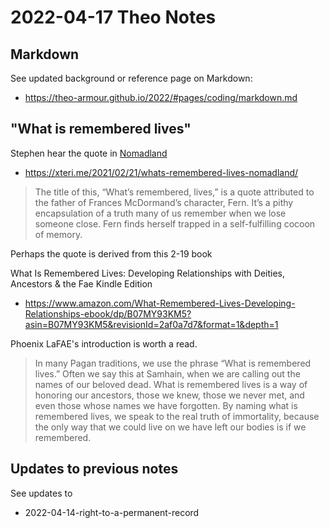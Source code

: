# 2022-04-17 Theo Notes

## Markdown

See updated background or reference page on Markdown:

* https://theo-armour.github.io/2022/#pages/coding/markdown.md


## "What is remembered lives"

Stephen hear the quote in [Nomadland]( https://en.wikipedia.org/wiki/Nomadland_(film) )

* https://xteri.me/2021/02/21/whats-remembered-lives-nomadland/

>The title of this, “What’s remembered, lives,” is a quote attributed to the father of Frances McDormand’s character, Fern. It’s a pithy encapsulation of a truth many of us remember when we lose someone close. Fern finds herself trapped in a self-fulfilling cocoon of memory.

Perhaps the quote is derived from this 2-19 book

What Is Remembered Lives: Developing Relationships with Deities, Ancestors & the Fae Kindle Edition

* https://www.amazon.com/What-Remembered-Lives-Developing-Relationships-ebook/dp/B07MY93KM5?asin=B07MY93KM5&revisionId=2af0a7d7&format=1&depth=1

Phoenix LaFAE's introduction is worth a read.

>In many Pagan traditions, we use the phrase “What is remembered lives.” Often we say this at Samhain, when we are calling out the names of our beloved dead. What is remembered lives is a way of honoring our ancestors, those we knew, those we never met, and even those whose names we have forgotten. By naming what is remembered lives, we speak to the real truth of immortality, because the only way that we could live on we have left our bodies is if we remembered.

## Updates to previous notes

See updates to

* 2022-04-14-right-to-a-permanent-record

